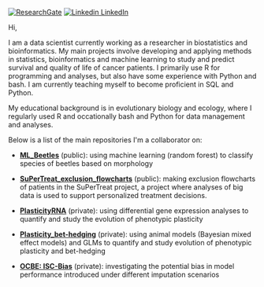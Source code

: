 [![ResearchGate](https://img.shields.io/badge/Research-Gate-9cf)](https://www.researchgate.net/profile/Erlend-Fossen) 
[![Linkedin](https://i.stack.imgur.com/gVE0j.png) LinkedIn](https://www.linkedin.com/in/eiffossen/)

Hi,

I am a data scientist currently working as a researcher in biostatistics and bioinformatics. My main projects involve developing and applying methods in statistics, bioinformatics and machine learning to study and predict survival and quality of life of cancer patients. I primarily use R for programming and analyses, but also have some experience with Python and bash. I am currently teaching myself to become proficient in SQL and Python. 

My educational background is in evolutionary biology and ecology, where I regularly used R and occationally bash and Python for data management and analyses.  

Below is a list of the main repositories I'm a collaborator on: 
* [**ML_Beetles**](https://github.com/erlendfossen/ML_Beetles) (public): using machine learning (random forest) to classify species of beetles based on morphology

* [**SuPerTreat_exclusion_flowcharts**](https://github.com/erlendfossen/SuPerTreat_exclusion_flowcharts) (public): making exclusion flowcharts of patients in the SuPerTreat project, a project where analyses of big data is used to support personalized treatment decisions. 

* [**PlasticityRNA**](https://github.com/erlendfossen/PlasticityRNA) (private): using differential gene expression analyses to quantify and study the evolution of phenotypic plasticity

* [**Plasticity_bet-hedging**](https://github.com/erlendfossen/Plasticity_bet-hedging) (private): using animal models (Bayesian mixed effect models) and GLMs to quantify and study evolution of phenotypic plasticity and bet-hedging

* [**OCBE: ISC-Bias**](https://github.com/ocbe-uio/ISC-Bias) (private): investigating the potential bias in model performance introduced under different imputation scenarios

<!-- * as comment for later (public), [public datasets, incl other ones](https://github.com/phydev/tcga-supertreat) -->


<!-- * as comment for later (public), Tm paper -->

<!--* as comment for later (public), ML allometry paper -->

<!--* as comment for later (public), Diapause paper -->

<!--* as comment for later (public), Hydrobius paper -->
